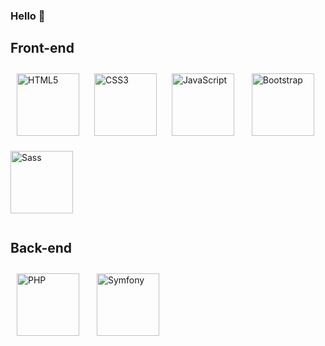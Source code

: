 ### Hello 👋

<!--
**teddydah/teddydah** is a ✨ _special_ ✨ repository because its `README.md` (this file) appears on your GitHub profile.

Here are some ideas to get you started:

- 🔭 I’m currently working on ...
- 🌱 I’m currently learning ...
- 👯 I’m looking to collaborate on ...
- 🤔 I’m looking for help with ...
- 💬 Ask me about ...
- 📫 How to reach me: ...
- 😄 Pronouns: ...
- ⚡ Fun fact: ...
-->

## Front-end
<a href="https://en.wikipedia.org/wiki/HTML5" target="_blank"><img style="margin: 10px" src="https://profilinator.rishav.dev/skills-assets/html5-original-wordmark.svg" alt="HTML5" height="100" /></a>
<a href="https://www.w3schools.com/css/" target="_blank"><img style="margin: 10px" src="https://profilinator.rishav.dev/skills-assets/css3-original-wordmark.svg" alt="CSS3" height="100" /></a>
<a href="https://www.javascript.com/" target="_blank"><img style="margin: 10px" src="https://profilinator.rishav.dev/skills-assets/javascript-original.svg" alt="JavaScript" height="100" /></a>
<a href="https://getbootstrap.com/docs/3.4/javascript/" target="_blank"><img style="margin: 0 1em" src="https://profilinator.rishav.dev/skills-assets/bootstrap-plain.svg" alt="Bootstrap" height="100" /></a>
<a href="https://sass-lang.com/" target="_blank"><img style="margin: 1em 0" src="https://profilinator.rishav.dev/skills-assets/sass-original.svg" alt="Sass" height="100" /></a>

## Back-end

<a href="https://www.php.net/" target="_blank"><img style="margin: 10px" src="https://profilinator.rishav.dev/skills-assets/php-original.svg" alt="PHP" height="100" /></a>
<a href="https://symfony.com/" target="_blank"><img style="margin: 0 1em" src="https://profilinator.rishav.dev/skills-assets/symfony_black_03.svg" alt="Symfony" height="100" /></a>
